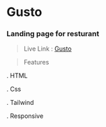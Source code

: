 # Gusto
### Landing page for resturant

> Live Link : <a href="https://devoahmedismail.github.io/Gusto/" target="_blank">Gusto</a>

> Features

. HTML

. Css

. Tailwind

. Responsive
